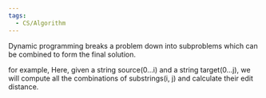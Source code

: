 ```yaml
---
tags:
  - CS/Algorithm
---
```



Dynamic programming breaks a problem down into subproblems which can be combined to form the final solution.

for example,
Here, given a string source(0…i) and a string target(0…j), we will compute all the combinations of substrings(i, j) and calculate their edit distance.

